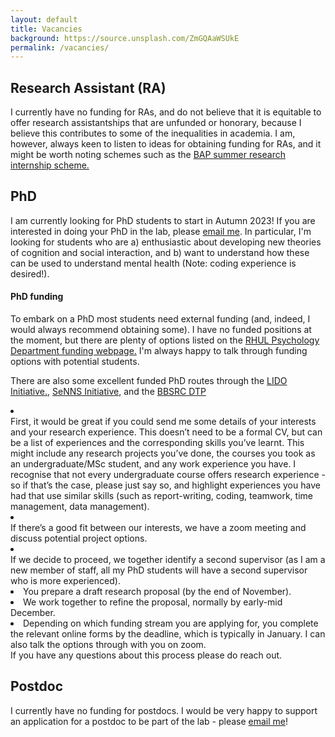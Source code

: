 ```yaml
---
layout: default
title: Vacancies
background: https://source.unsplash.com/ZmGQAaWSUkE
permalink: /vacancies/
---
```

<div class="blurb">

 <h2>Research Assistant (RA)</h2>
  <p>I currently have no funding for RAs, and do not believe that it is equitable to offer research assistantships that are unfunded or honorary, because I believe this contributes to some of the inequalities in academia. I am, however, always keen to listen to ideas for obtaining funding for RAs, and it might be worth noting schemes such as the <a href="https://www.bap.org.uk/internship.php">BAP summer research internship scheme.</a></p>
	<h2>PhD</h2>
  <p>I am currently looking for PhD students to start in Autumn 2023! If you are interested in doing your PhD in the lab, please <a href="mailto:joseph.barnby@rhul.ac.uk">email me</a>. In particular, I'm looking for students who are a) enthusiastic about developing new theories of cognition and social interaction, and b) want to understand how these can be used to understand mental health (Note: coding experience is desired!). </p>
  <h4>PhD funding</h4> 
  <p>To embark on a PhD most students need external funding (and, indeed, I would always recommend obtaining some). I have no funded positions at the moment, but there are plenty of options listed on the <a href="https://www.royalholloway.ac.uk/studying-here/fees-and-funding/research-degrees/sources-of-funding/">RHUL Psychology Department funding webpage.</a> I'm always happy to talk through funding options with potential students.</p>
  <p>There are also some excellent funded PhD routes through the <a href="https://www.lido-dtp.ac.uk/">LIDO Initiative.</a>, <a href="https://www.royalholloway.ac.uk/research-and-teaching/departments-and-schools/psychology/studying-here/research-degrees/senss-esrc-doctoral-training/">SeNNS Initiative</a>, and the <a href="https://www.imperial.ac.uk/bbsrc-doctoral-training-partnership/">BBSRC DTP</a>
  <li><br>First, it would be great if you could send me some details of your interests and your research experience. This doesn’t need to be a formal CV, but can be a list of experiences and the corresponding skills you’ve learnt. This might include any research projects you’ve done, the courses you took as an undergraduate/MSc student, and any work experience you have. I recognise that not every undergraduate course offers research experience - so if that’s the case, please just say so, and highlight experiences you have had that use similar skills (such as report-writing, coding, teamwork, time management, data management). </li>
  <li><br>If there’s a good fit between our interests, we have a zoom meeting and discuss potential project options.</li>
  <li><br>If we decide to proceed, we together identify a second supervisor (as I am a new member of staff, all my PhD students will have a second supervisor who is more experienced).</li>
  <li>You prepare a draft research proposal (by the end of November).</li>
  <li>We work together to refine the proposal, normally by early-mid December.</li>
  <li>Depending on which funding stream you are applying for, you complete the relevant online forms by the deadline, which is typically in January. I can also talk the options through with you on zoom. 
  <br>
  If you have any questions about this process please do reach out. 



  <h2>Postdoc</h2>
  <p>I currently have no funding for postdocs. I would be very happy to support an application for a postdoc to be part of the lab - please <a href="mailto:joseph.barnby@rhul.ac.uk">email me</a>! </p>
	<br>
